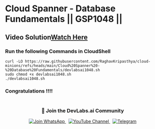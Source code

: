 # Cloud Spanner - Database Fundamentals || GSP1048 ||
## Video Solution[Watch Here](https://youtu.be/POwKWfJEbnc)

### Run the following Commands in CloudShell

```
curl -LO https://raw.githubusercontent.com/RaghavKripasthya/cloud-minions/refs/heads/main/Cloud%20Spanner%20-%20Database%20Fundamentals/devlabsai1048.sh
sudo chmod +x devlabsai1048.sh
./devlabsai1048.sh
```
### Congratulations !!!!

<div align="center" style="padding: 5px;">
  <h3>📱 Join the DevLabs.ai Community</h3>
  
  <a href="https://chat.whatsapp.com/BeGG0HXiM469i3WFMgm4qs">
    <img src="https://img.shields.io/badge/Join_WhatsApp-25D366?style=for-the-badge&logo=whatsapp&logoColor=white" alt="Join WhatsApp">
  </a>
  &nbsp;
  <a href="https://www.youtube.com/channel/UCVFPYmP2CZvVmICxw7YHT8A">
    <img src="https://img.shields.io/badge/Subscribe-Devlabs%20ai-FF0000?style=for-the-badge&logo=youtube&logoColor=white" alt="YouTube Channel">
  </a>
  &nbsp;
  <a href="https://t.me/DevLabsai">
    <img src="https://img.shields.io/badge/DevLabsai-chats%20&Updates-0077B5?style=for-the-badge&logo=Telegram&logoColor=white" alt="Telegram">
</a>


</div>
